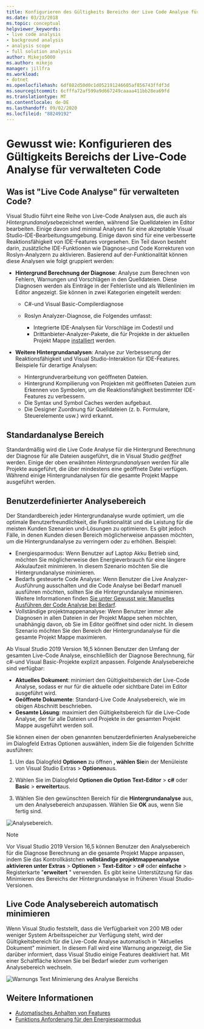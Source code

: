```yaml
---
title: Konfigurieren des Gültigkeits Bereichs der Live Code Analyse für verwalteten Code
ms.date: 03/23/2018
ms.topic: conceptual
helpviewer_keywords:
- live code analysis
- background analysis
- analysis scope
- full solution analysis
author: Mikejo5000
ms.author: mikejo
manager: jillfra
ms.workload:
- dotnet
ms.openlocfilehash: 6df882d50d0c1d052191246605af856743ffdf3d
ms.sourcegitcommit: 6cfffa72af599a9d667249caaaa411bb28ea69fd
ms.translationtype: MT
ms.contentlocale: de-DE
ms.lasthandoff: 09/02/2020
ms.locfileid: "88249192"
---
```

# <a name="how-to-configure-live-code-analysis-scope-for-managed-code"></a>Gewusst wie: Konfigurieren des Gültigkeits Bereichs der Live-Code Analyse für verwalteten Code

## <a name="what-is-live-code-analysis-for-managed-code"></a>Was ist "Live Code Analyse" für verwalteten Code?
Visual Studio führt eine Reihe von Live-Code Analysen aus, die auch als *Hintergrundanalyse*bezeichnet werden, während Sie Quelldateien im Editor bearbeiten. Einige davon sind minimal Analysen für eine akzeptable Visual Studio-IDE-Bearbeitungsumgebung. Einige davon sind für eine verbesserte Reaktionsfähigkeit von IDE-Features vorgesehen. Ein Teil davon besteht darin, zusätzliche IDE-Funktionen wie Diagnose-und Code Korrekturen von Roslyn-Analyzern zu aktivieren. Basierend auf der-Funktionalität können diese Analysen wie folgt gruppiert werden:

- **Hintergrund Berechnung der Diagnose**: Analyse zum Berechnen von Fehlern, Warnungen und Vorschlägen in den Quelldateien. Diese Diagnosen werden als Einträge in der Fehlerliste und als Wellenlinien im Editor angezeigt. Sie können in zwei Kategorien eingeteilt werden:
  - C#-und Visual Basic-Compilerdiagnose
  - Roslyn Analyzer-Diagnose, die Folgendes umfasst:

    - Integrierte IDE-Analysen für Vorschläge im Codestil und
    - Drittanbieter-Analyzer-Pakete, die für Projekte in der aktuellen Projekt Mappe [installiert](./install-roslyn-analyzers.md) werden.

- **Weitere Hintergrundanalysen**: Analyse zur Verbesserung der Reaktionsfähigkeit und Visual Studio-Interaktion für IDE-Features. Beispiele für derartige Analysen:
  - Hintergrundverarbeitung von geöffneten Dateien.
  - Hintergrund Kompilierung von Projekten mit geöffneten Dateien zum Erkennen von Symbolen, um die Reaktionsfähigkeit bestimmter IDE-Features zu verbessern.
  - Die Syntax und Symbol Caches werden aufgebaut.
  - Die Designer Zuordnung für Quelldateien (z. b. Formulare, Steuerelemente usw.) wird erkannt.

## <a name="default-analysis-scope"></a>Standardanalyse Bereich

Standardmäßig wird die Live Code Analyse für die Hintergrund Berechnung der Diagnose für alle Dateien ausgeführt, die in Visual Studio _geöffnet_ werden. Einige der oben erwähnten _Hintergrundanalysen_ werden für alle Projekte ausgeführt, die über mindestens eine geöffnete Datei verfügen. Während einige Hintergrundanalysen für die gesamte Projekt Mappe ausgeführt werden.

## <a name="custom-analysis-scope"></a>Benutzerdefinierter Analysebereich

Der Standardbereich jeder Hintergrundanalyse wurde optimiert, um die optimale Benutzerfreundlichkeit, die Funktionalität und die Leistung für die meisten Kunden Szenarien und-Lösungen zu optimieren. Es gibt jedoch Fälle, in denen Kunden diesen Bereich möglicherweise anpassen möchten, um die Hintergrundanalyse zu verringern oder zu erhöhen. Beispiel:

- Energiesparmodus: Wenn Benutzer auf Laptop Akku Betrieb sind, möchten Sie möglicherweise den Energieverbrauch für eine längere Akkulaufzeit minimieren. In diesem Szenario möchten Sie die Hintergrundanalyse minimieren.
- Bedarfs gesteuerte Code Analyse: Wenn Benutzer die Live Analyzer-Ausführung ausschalten und die Code Analyse bei Bedarf manuell ausführen möchten, sollten Sie die Hintergrundanalyse minimieren. Weitere Informationen finden [Sie unter Gewusst wie: Manuelles Ausführen der Code Analyse bei Bedarf](./how-to-run-code-analysis-manually-for-managed-code.md).
- Vollständige projektmappenanalyse: Wenn Benutzer immer alle Diagnosen in allen Dateien in der Projekt Mappe sehen möchten, unabhängig davon, ob Sie im Editor geöffnet sind oder nicht. In diesem Szenario möchten Sie den Bereich der Hintergrundanalyse für die gesamte Projekt Mappe maximieren.

Ab Visual Studio 2019 Version 16,5 können Benutzer den Umfang der gesamten Live-Code Analyse, einschließlich der Diagnose Berechnung, für c#-und Visual Basic-Projekte explizit anpassen. Folgende Analysebereiche sind verfügbar:

- **Aktuelles Dokument**: minimiert den Gültigkeitsbereich der Live-Code Analyse, sodass er nur für die aktuelle oder sichtbare Datei im Editor ausgeführt wird.
- **Geöffnete Dokumente**: Standard-Live Code Analysebereich, wie im obigen Abschnitt beschrieben.
- **Gesamte Lösung**: maximiert den Gültigkeitsbereich für die Live-Code Analyse, der für alle Dateien und Projekte in der gesamten Projekt Mappe ausgeführt werden soll.

Sie können einen der oben genannten benutzerdefinierten Analysebereiche im Dialogfeld Extras Optionen auswählen, indem Sie die folgenden Schritte ausführen:

1. Um das Dialogfeld **Optionen** zu öffnen **, wählen Sie**in der Menüleiste von Visual Studio Extras  >  **Optionen**aus.

2. Wählen Sie im Dialogfeld **Optionen die Option** **Text-Editor**  >  **c#** oder **Basic**  >  **erweitert**aus.

3. Wählen Sie den gewünschten Bereich für die **Hintergrundanalyse** aus, um den Analysebereich anzupassen. Wählen Sie **OK** aus, wenn Sie fertig sind.

![Analysebereich.](./media/background-analysis-scope.png)

> [!NOTE]
> Vor Visual Studio 2019 Version 16,5 können Benutzer den Analysebereich für die Diagnose Berechnung an die gesamte Projekt Mappe anpassen, indem Sie das Kontrollkästchen **vollständige projektmappenanalyse aktivieren** **unter Extras**  >  **Optionen**  >  **Text-Editor**  >  **c#** oder **einfache**  >  Registerkarte "**erweitert** " verwenden. Es gibt keine Unterstützung für das Minimieren des Bereichs der Hintergrundanalyse in früheren Visual Studio-Versionen.

## <a name="automatically-minimize-live-code-analysis-scope"></a>Live Code Analysebereich automatisch minimieren

Wenn Visual Studio feststellt, dass die Verfügbarkeit von 200 MB oder weniger System Arbeitsspeicher zur Verfügung steht, wird der Gültigkeitsbereich für die Live-Code Analyse automatisch in "Aktuelles Dokument" minimiert. In diesem Fall wird eine Warnung angezeigt, die Sie darüber informiert, dass Visual Studio einige Features deaktiviert hat. Mit einer Schaltfläche können Sie bei Bedarf wieder zum vorherigen Analysebereich wechseln.

![Warnungs Text Minimierung des Analyse Bereichs](./media/fsa_alert.png)

## <a name="see-also"></a>Weitere Informationen

- [Automatisches Anhalten von Features](./automatic-feature-suspension.md)
- [Funktions Anforderung für den Energiesparmodus](https://github.com/dotnet/roslyn/issues/38429)
